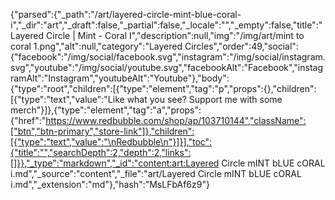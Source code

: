 {"parsed":{"_path":"/art/layered-circle-mint-blue-coral-i","_dir":"art","_draft":false,"_partial":false,"_locale":"","_empty":false,"title":"Layered Circle | Mint - Coral I","description":null,"img":"/img/art/mint to coral 1.png","alt":null,"category":"Layered Circles","order":49,"social":{"facebook":"/img/social/facebook.svg","instagram":"/img/social/instagram.svg","youtube":"/img/social/youtube.svg","facebookAlt":"Facebook","instagramAlt":"Instagram","youtubeAlt":"Youtube"},"body":{"type":"root","children":[{"type":"element","tag":"p","props":{},"children":[{"type":"text","value":"Like what you see? Support me with some merch"}]},{"type":"element","tag":"a","props":{"href":"https://www.redbubble.com/shop/ap/103710144","className":["btn","btn-primary","store-link"]},"children":[{"type":"text","value":"\nRedbubble\n"}]}],"toc":{"title":"","searchDepth":2,"depth":2,"links":[]}},"_type":"markdown","_id":"content:art:Layered Circle mINT bLUE cORAL i.md","_source":"content","_file":"art/Layered Circle mINT bLUE cORAL i.md","_extension":"md"},"hash":"MsLFbAf6z9"}